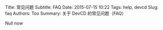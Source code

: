 Title: 常见问题
Subtitle: FAQ
Date: 2015-07-15 10:22
Tags: help, devcd
Slug: faq
Authors: Too
Summary: 关于 DevCD 的常见问题（FAQ）

Null now